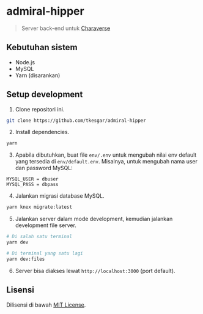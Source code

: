 # admiral-hipper

> Server back-end untuk [Charaverse](https://charaverse.tkesgar.com)

## Kebutuhan sistem

  - Node.js
  - MySQL
  - Yarn (disarankan)

## Setup development

  1. Clone repositori ini.

```bash
git clone https://github.com/tkesgar/admiral-hipper
```

  2. Install dependencies.

```bash
yarn
```

  3. Apabila dibutuhkan, buat file `env/.env` untuk mengubah nilai env default
     yang tersedia di `env/default.env`. Misalnya, untuk mengubah nama user dan
     password MySQL:

```
MYSQL_USER = dbuser
MYSQL_PASS = dbpass
```

  4. Jalankan migrasi database MySQL.

```bash
yarn knex migrate:latest
```

  5. Jalankan server dalam mode development, kemudian jalankan development file server.

```bash
# Di salah satu terminal
yarn dev

# Di terminal yang satu lagi
yarn dev:files
```

  6. Server bisa diakses lewat `http://localhost:3000` (port default).

## Lisensi

Dilisensi di bawah [MIT License][lic].

[lic]: https://github.com/tkesgar/admiral-hipper/blob/master/LICENSE
